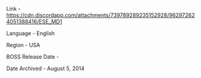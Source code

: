 Link - https://cdn.discordapp.com/attachments/739789289235152928/962972624051388416/ESE_MD1

Language - English

Region - USA

BOSS Release Date - 

Date Archived - August 5, 2014
